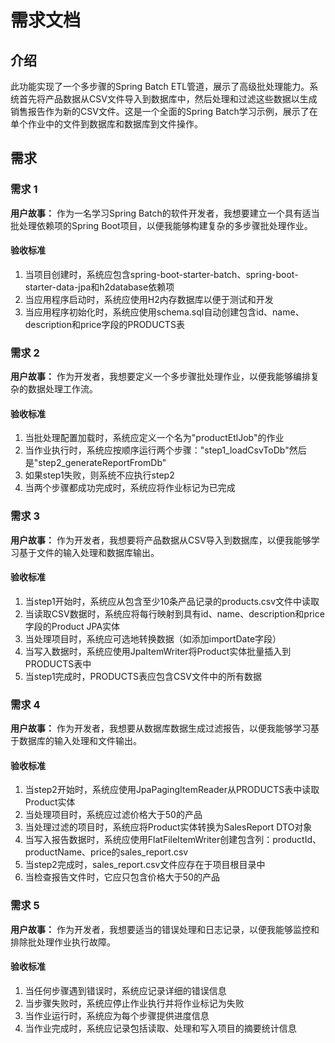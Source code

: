 # 需求文档

## 介绍

此功能实现了一个多步骤的Spring Batch ETL管道，展示了高级批处理能力。系统首先将产品数据从CSV文件导入到数据库中，然后处理和过滤这些数据以生成销售报告作为新的CSV文件。这是一个全面的Spring Batch学习示例，展示了在单个作业中的文件到数据库和数据库到文件操作。

## 需求

### 需求 1

**用户故事：** 作为一名学习Spring Batch的软件开发者，我想要建立一个具有适当批处理依赖项的Spring Boot项目，以便我能够构建复杂的多步骤批处理作业。

#### 验收标准

1. 当项目创建时，系统应包含spring-boot-starter-batch、spring-boot-starter-data-jpa和h2database依赖项
2. 当应用程序启动时，系统应使用H2内存数据库以便于测试和开发
3. 当应用程序初始化时，系统应使用schema.sql自动创建包含id、name、description和price字段的PRODUCTS表

### 需求 2

**用户故事：** 作为开发者，我想要定义一个多步骤批处理作业，以便我能够编排复杂的数据处理工作流。

#### 验收标准

1. 当批处理配置加载时，系统应定义一个名为"productEtlJob"的作业
2. 当作业执行时，系统应按顺序运行两个步骤："step1_loadCsvToDb"然后是"step2_generateReportFromDb"
3. 如果step1失败，则系统不应执行step2
4. 当两个步骤都成功完成时，系统应将作业标记为已完成

### 需求 3

**用户故事：** 作为开发者，我想要将产品数据从CSV导入到数据库，以便我能够学习基于文件的输入处理和数据库输出。

#### 验收标准

1. 当step1开始时，系统应从包含至少10条产品记录的products.csv文件中读取
2. 当读取CSV数据时，系统应将每行映射到具有id、name、description和price字段的Product JPA实体
3. 当处理项目时，系统应可选地转换数据（如添加importDate字段）
4. 当写入数据时，系统应使用JpaItemWriter将Product实体批量插入到PRODUCTS表中
5. 当step1完成时，PRODUCTS表应包含CSV文件中的所有数据

### 需求 4

**用户故事：** 作为开发者，我想要从数据库数据生成过滤报告，以便我能够学习基于数据库的输入处理和文件输出。

#### 验收标准

1. 当step2开始时，系统应使用JpaPagingItemReader从PRODUCTS表中读取Product实体
2. 当处理项目时，系统应过滤价格大于50的产品
3. 当处理过滤的项目时，系统应将Product实体转换为SalesReport DTO对象
4. 当写入报告数据时，系统应使用FlatFileItemWriter创建包含列：productId、productName、price的sales_report.csv
5. 当step2完成时，sales_report.csv文件应存在于项目根目录中
6. 当检查报告文件时，它应只包含价格大于50的产品

### 需求 5

**用户故事：** 作为开发者，我想要适当的错误处理和日志记录，以便我能够监控和排除批处理作业执行故障。

#### 验收标准

1. 当任何步骤遇到错误时，系统应记录详细的错误信息
2. 当步骤失败时，系统应停止作业执行并将作业标记为失败
3. 当作业运行时，系统应为每个步骤提供进度信息
4. 当作业完成时，系统应记录包括读取、处理和写入项目的摘要统计信息
